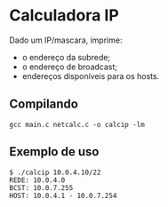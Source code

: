 Calculadora IP
==============

Dado um IP/mascara, imprime:

* o endereço da subrede;
* o endereço de broadcast;
* endereços disponíveis para os hosts.

Compilando
----------

`gcc main.c netcalc.c -o calcip -lm`

Exemplo de uso
--------------

	$ ./calcip 10.0.4.10/22
	REDE: 10.0.4.0
	BCST: 10.0.7.255
	HOST: 10.0.4.1 - 10.0.7.254
